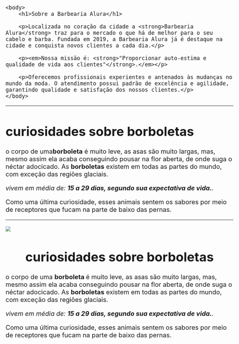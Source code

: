 <!DOCTYPE html>
<html lang="pt-br">
    <head>
        <meta charset="UTF-8">
        <title>Barbearia Alura</title>
    </head>

    <body>
        <h1>Sobre a Barbearia Alura</h1>

        <p>Localizada no coração da cidade a <strong>Barbearia Alura</strong> traz para o mercado o que há de melhor para o seu cabelo e barba. Fundada em 2019, a Barbearia Alura já é destaque na cidade e conquista novos clientes a cada dia.</p>

        <p><em>Nossa missão é: <strong>"Proporcionar auto-estima e qualidade de vida aos clientes"</strong>.</em></p>

        <p>Oferecemos profissionais experientes e antenados às mudanças no mundo da moda. O atendimento possui padrão de excelência e agilidade, garantindo qualidade e satisfação dos nossos clientes.</p>
    </body>
</html>

------------------------------------------------------------------------------------------------------------------------------------------------------

<!DOCTYPE html>
<html lang="pt-br">
        <head>
<meta charset="UTF-8">
<title>borboletas</title>
</head>

<body>
<h1>curiosidades sobre borboletas</h1>

<p>o corpo de uma<strong>borboleta</strong> é muito leve, as asas são muito largas, mas, mesmo assim ela acaba conseguindo pousar na flor aberta, de onde suga o néctar adocicado. As <strong>borboletas</strong> existem em todas as partes do mundo, com exceção das regiões glaciais.</p>

<p><em>vivem em média de: <strong>15 a 29 dias, segundo sua expectativa de vida.</strong>.</em></p>

<p> Como uma última curiosidade, esses animais sentem os sabores por meio de receptores 	que fucam na parte de baixo das pernas. </p>
</body>
</html>


------------------------------------------------------------------------------------------------------------------------------------------------------

<!DOCTYPE html>
<html lang="pt-br">
        <head>
<meta charset="UTF-8">
<title>borboletas</title>
</head>

<img src="file:///tmp/guest-kguoqk/%C3%81rea%20de%20Trabalho/images.jpeg"> 


<body style="font-size: 20px">
        <h1 style="text-align: center"> curiosidades sobre borboletas </h1> 

<p>o corpo de uma <strong> borboleta </strong> é muito leve, as asas são muito largas, mas, mesmo assim ela acaba conseguindo pousar na flor aberta, de onde suga o néctar adocicado. As <strong>borboletas</strong> existem em todas as partes do mundo, com exceção das regiões glaciais.</p>

<p><em>vivem em média de: <strong>15 a 29 dias, segundo sua expectativa de vida.</strong>.</em></p>

<p> Como uma última curiosidade, esses animais sentem os sabores por meio de receptores 	que fucam na parte de baixo das pernas. </p>
</body>
</html>
